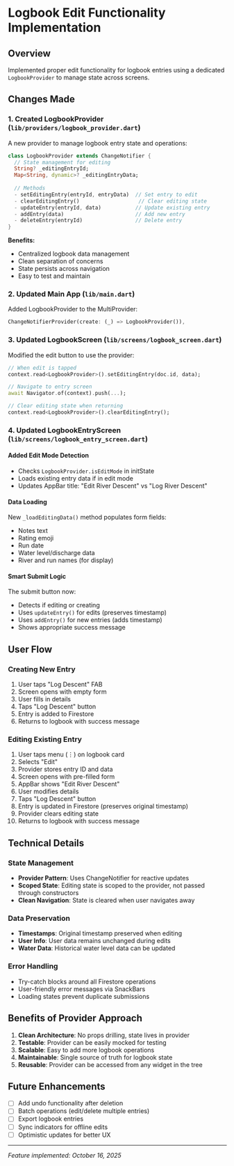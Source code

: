 # Logbook Edit Functionality Implementation

## Overview
Implemented proper edit functionality for logbook entries using a dedicated `LogbookProvider` to manage state across screens.

## Changes Made

### 1. Created LogbookProvider (`lib/providers/logbook_provider.dart`)

A new provider to manage logbook entry state and operations:

```dart
class LogbookProvider extends ChangeNotifier {
  // State management for editing
  String? _editingEntryId;
  Map<String, dynamic>? _editingEntryData;
  
  // Methods
  - setEditingEntry(entryId, entryData)  // Set entry to edit
  - clearEditingEntry()                   // Clear editing state
  - updateEntry(entryId, data)           // Update existing entry
  - addEntry(data)                       // Add new entry  
  - deleteEntry(entryId)                 // Delete entry
}
```

**Benefits:**
- Centralized logbook data management
- Clean separation of concerns
- State persists across navigation
- Easy to test and maintain

### 2. Updated Main App (`lib/main.dart`)

Added LogbookProvider to the MultiProvider:

```dart
ChangeNotifierProvider(create: (_) => LogbookProvider()),
```

### 3. Updated LogbookScreen (`lib/screens/logbook_screen.dart`)

Modified the edit button to use the provider:

```dart
// When edit is tapped
context.read<LogbookProvider>().setEditingEntry(doc.id, data);

// Navigate to entry screen
await Navigator.of(context).push(...);

// Clear editing state when returning
context.read<LogbookProvider>().clearEditingEntry();
```

### 4. Updated LogbookEntryScreen (`lib/screens/logbook_entry_screen.dart`)

#### Added Edit Mode Detection
- Checks `LogbookProvider.isEditMode` in initState
- Loads existing entry data if in edit mode
- Updates AppBar title: "Edit River Descent" vs "Log River Descent"

#### Data Loading
New `_loadEditingData()` method populates form fields:
- Notes text
- Rating emoji
- Run date
- Water level/discharge data
- River and run names (for display)

#### Smart Submit Logic
The submit button now:
- Detects if editing or creating
- Uses `updateEntry()` for edits (preserves timestamp)
- Uses `addEntry()` for new entries (adds timestamp)
- Shows appropriate success message

## User Flow

### Creating New Entry
1. User taps "Log Descent" FAB
2. Screen opens with empty form
3. User fills in details
4. Taps "Log Descent" button
5. Entry is added to Firestore
6. Returns to logbook with success message

### Editing Existing Entry
1. User taps menu (⋮) on logbook card
2. Selects "Edit"
3. Provider stores entry ID and data
4. Screen opens with pre-filled form
5. AppBar shows "Edit River Descent"
6. User modifies details
7. Taps "Log Descent" button
8. Entry is updated in Firestore (preserves original timestamp)
9. Provider clears editing state
10. Returns to logbook with success message

## Technical Details

### State Management
- **Provider Pattern**: Uses ChangeNotifier for reactive updates
- **Scoped State**: Editing state is scoped to the provider, not passed through constructors
- **Clean Navigation**: State is cleared when user navigates away

### Data Preservation
- **Timestamps**: Original timestamp preserved when editing
- **User Info**: User data remains unchanged during edits
- **Water Data**: Historical water level data can be updated

### Error Handling
- Try-catch blocks around all Firestore operations
- User-friendly error messages via SnackBars
- Loading states prevent duplicate submissions

## Benefits of Provider Approach

1. **Clean Architecture**: No props drilling, state lives in provider
2. **Testable**: Provider can be easily mocked for testing
3. **Scalable**: Easy to add more logbook operations
4. **Maintainable**: Single source of truth for logbook state
5. **Reusable**: Provider can be accessed from any widget in the tree

## Future Enhancements

- [ ] Add undo functionality after deletion
- [ ] Batch operations (edit/delete multiple entries)
- [ ] Export logbook entries
- [ ] Sync indicators for offline edits
- [ ] Optimistic updates for better UX

---

*Feature implemented: October 16, 2025*
